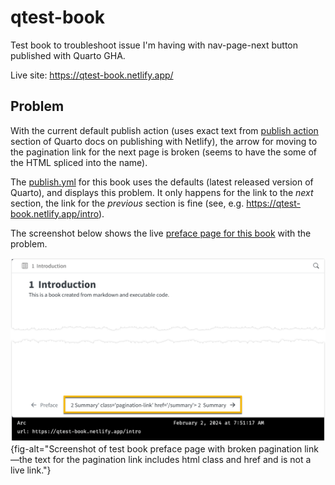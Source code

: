 # qtest-book

Test book to troubleshoot issue I'm having with nav-page-next button published with Quarto GHA.

Live site: <https://qtest-book.netlify.app/>

## Problem

With the current default publish action (uses exact text from [publish action](https://quarto.org/docs/publishing/netlify.html#publish-action) section of Quarto docs on publishing with Netlify), the arrow for moving to the pagination link for the next page is broken (seems to have the some of the HTML spliced into the name).

The [publish.yml](https://github.com/batpigandme/qtest-book/blob/main/.github/workflows/publish.yml) for this book uses the defaults (latest released version of Quarto), and displays this problem.
It only happens for the link to the *next* section, the link for the *previous* section is fine (see, e.g. <https://qtest-book.netlify.app/intro>).

The screenshot below shows the live [preface page for this book](https://qtest-book.netlify.app/) with the problem.

![Screenshot of test book preface page with broken pagination link.](images/qtest-book-min.png){fig-alt="Screenshot of test book preface page with broken pagination link—the text for the pagination link includes html class and href and is not a live link."}
